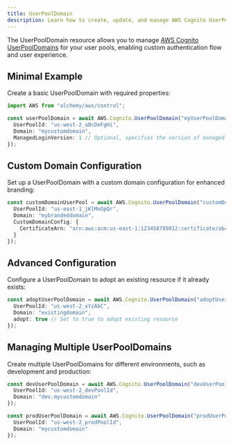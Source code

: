 ```yaml
---
title: UserPoolDomain
description: Learn how to create, update, and manage AWS Cognito UserPoolDomains using Alchemy Cloud Control.
---
```



The UserPoolDomain resource allows you to manage [AWS Cognito UserPoolDomains](https://docs.aws.amazon.com/cognito/latest/userguide/) for your user pools, enabling custom authentication flow and user experience.

## Minimal Example

Create a basic UserPoolDomain with required properties:

```ts
import AWS from "alchemy/aws/control";

const userPoolDomain = await AWS.Cognito.UserPoolDomain("myUserPoolDomain", {
  UserPoolId: "us-west-2_aBcDeFgHi",
  Domain: "mycustomdomain",
  ManagedLoginVersion: 1 // Optional, specifies the version of managed login
});
```

## Custom Domain Configuration

Set up a UserPoolDomain with a custom domain configuration for enhanced branding:

```ts
const customDomainUserPool = await AWS.Cognito.UserPoolDomain("customDomainUserPool", {
  UserPoolId: "us-east-1_jKlMnOpQr",
  Domain: "mybrandeddomain",
  CustomDomainConfig: {
    CertificateArn: "arn:aws:acm:us-east-1:123456789012:certificate/abcd1234-efgh-5678-ijkl-123456789012"
  }
});
```

## Advanced Configuration

Configure a UserPoolDomain to adopt an existing resource if it already exists:

```ts
const adoptUserPoolDomain = await AWS.Cognito.UserPoolDomain("adoptUserPoolDomain", {
  UserPoolId: "us-west-2_xYzAbC",
  Domain: "existingdomain",
  adopt: true // Set to true to adopt existing resource
});
```

## Managing Multiple UserPoolDomains

Create multiple UserPoolDomains for different environments, such as development and production:

```ts
const devUserPoolDomain = await AWS.Cognito.UserPoolDomain("devUserPoolDomain", {
  UserPoolId: "us-west-2_devPoolId",
  Domain: "dev.mycustomdomain"
});

const prodUserPoolDomain = await AWS.Cognito.UserPoolDomain("prodUserPoolDomain", {
  UserPoolId: "us-west-2_prodPoolId",
  Domain: "mycustomdomain"
});
```
